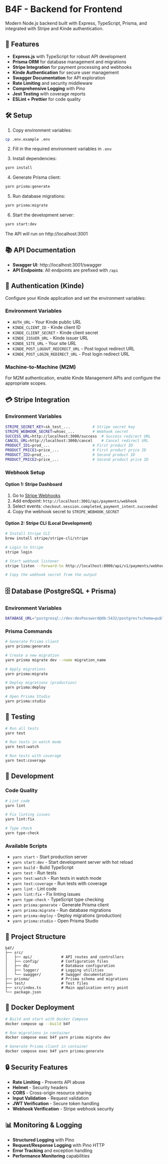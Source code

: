 # B4F - Backend for Frontend

Modern Node.js backend built with Express, TypeScript, Prisma, and integrated with Stripe and Kinde authentication.

## 🚀 Features

- **Express.js** with TypeScript for robust API development
- **Prisma ORM** for database management and migrations
- **Stripe Integration** for payment processing and webhooks
- **Kinde Authentication** for secure user management
- **Swagger Documentation** for API exploration
- **Rate Limiting** and security middleware
- **Comprehensive Logging** with Pino
- **Jest Testing** with coverage reports
- **ESLint + Prettier** for code quality

## 🛠️ Setup

1. Copy environment variables:
```bash
cp .env.example .env
```

2. Fill in the required environment variables in `.env`

3. Install dependencies:
```bash
yarn install
```

4. Generate Prisma client:
```bash
yarn prisma:generate
```

5. Run database migrations:
```bash
yarn prisma:migrate
```

6. Start the development server:
```bash
yarn start:dev
```

The API will run on http://localhost:3001

## 📚 API Documentation

- **Swagger UI**: http://localhost:3001/swagger
- **API Endpoints**: All endpoints are prefixed with `/api`

## 🔐 Authentication (Kinde)

Configure your Kinde application and set the environment variables:

### Environment Variables
- `AUTH_URL` - Your Kinde public URL
- `KINDE_CLIENT_ID` - Kinde client ID
- `KINDE_CLIENT_SECRET` - Kinde client secret
- `KINDE_ISSUER_URL` - Kinde issuer URL
- `KINDE_SITE_URL` - Your site URL
- `KINDE_POST_LOGOUT_REDIRECT_URL` - Post logout redirect URL
- `KINDE_POST_LOGIN_REDIRECT_URL` - Post login redirect URL

### Machine-to-Machine (M2M)
For M2M authentication, enable Kinde Management APIs and configure the appropriate scopes.

## 💳 Stripe Integration

### Environment Variables
```bash
STRIPE_SECRET_KEY=sk_test_...          # Stripe secret key
STRIPE_WEBHOOK_SECRET=whsec_...        # Webhook secret
SUCCESS_URL=http://localhost:3000/success  # Success redirect URL
CANCEL_URL=http://localhost:3000/cancel    # Cancel redirect URL
PRODUCT_ID1=prod_...                   # First product ID
PRODUCT_PRICE1=price_...               # First product price ID
PRODUCT_ID2=prod_...                   # Second product ID
PRODUCT_PRICE2=price_...               # Second product price ID
```

### Webhook Setup

#### Option 1: Stripe Dashboard
1. Go to [Stripe Webhooks](https://dashboard.stripe.com/test/workbench/webhooks)
2. Add endpoint: `http://localhost:3001/api/payments/webhook`
3. Select events: `checkout.session.completed`, `payment_intent.succeeded`
4. Copy the webhook secret to `STRIPE_WEBHOOK_SECRET`

#### Option 2: Stripe CLI (Local Development)
```bash
# Install Stripe CLI
brew install stripe/stripe-cli/stripe

# Login to Stripe
stripe login

# Start webhook listener
stripe listen --forward-to http://localhost:8000/api/v1/payments/webhook

# Copy the webhook secret from the output
```

## 🗄️ Database (PostgreSQL + Prisma)

### Environment Variables
```bash
DATABASE_URL="postgresql://dev:devPassword@db:5432/postgres?schema=public"
```

### Prisma Commands
```bash
# Generate Prisma client
yarn prisma:generate

# Create a new migration
yarn prisma migrate dev --name migration_name

# Apply migrations
yarn prisma:migrate

# Deploy migrations (production)
yarn prisma:deploy

# Open Prisma Studio
yarn prisma:studio
```

## 🧪 Testing

```bash
# Run all tests
yarn test

# Run tests in watch mode
yarn test:watch

# Run tests with coverage
yarn test:coverage
```

## 🔧 Development

### Code Quality
```bash
# Lint code
yarn lint

# Fix linting issues
yarn lint:fix

# Type check
yarn type-check
```

### Available Scripts

- `yarn start` - Start production server
- `yarn start:dev` - Start development server with hot reload
- `yarn build` - Build TypeScript
- `yarn test` - Run tests
- `yarn test:watch` - Run tests in watch mode
- `yarn test:coverage` - Run tests with coverage
- `yarn lint` - Lint code
- `yarn lint:fix` - Fix linting issues
- `yarn type-check` - TypeScript type checking
- `yarn prisma:generate` - Generate Prisma client
- `yarn prisma:migrate` - Run database migrations
- `yarn prisma:deploy` - Deploy migrations (production)
- `yarn prisma:studio` - Open Prisma Studio

## 📁 Project Structure

```
b4f/
├── src/
│   ├── api/             # API routes and controllers
│   ├── config/          # Configuration files
│   ├── db/              # Database configuration
│   ├── logger/          # Logging utilities
│   └── swagger/         # Swagger documentation
├── prisma/              # Prisma schema and migrations
├── test/                # Test files
├── src/index.ts         # Main application entry point
└── package.json
```

## 🚀 Docker Deployment

```bash
# Build and start with Docker Compose
docker compose up --build b4f

# Run migrations in container
docker compose exec b4f yarn prisma migrate dev

# Generate Prisma client in container
docker compose exec b4f yarn prisma:generate
```

## 🔒 Security Features

- **Rate Limiting** - Prevents API abuse
- **Helmet** - Security headers
- **CORS** - Cross-origin resource sharing
- **Input Validation** - Request validation
- **JWT Verification** - Secure token handling
- **Webhook Verification** - Stripe webhook security

## 📊 Monitoring & Logging

- **Structured Logging** with Pino
- **Request/Response Logging** with Pino HTTP
- **Error Tracking** and exception handling
- **Performance Monitoring** capabilities